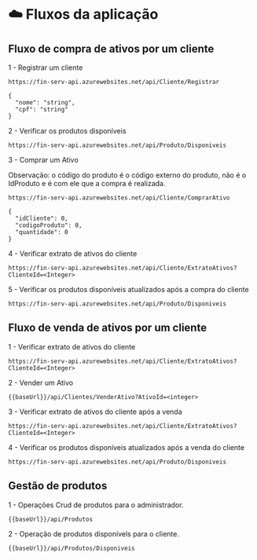 # ☁️ Fluxos da aplicação

## Fluxo de compra de ativos por um cliente

1 - Registrar um cliente

``
https://fin-serv-api.azurewebsites.net/api/Cliente/Registrar
``

```
{
  "nome": "string",
  "cpf": "string"
}
```

2 - Verificar os produtos disponíveis

```
https://fin-serv-api.azurewebsites.net/api/Produto/Disponiveis
```

3 - Comprar um Ativo

  Observação: o código do produto é o código externo do produto, não é o IdProduto e é com ele que a compra é realizada.

```
https://fin-serv-api.azurewebsites.net/api/Cliente/ComprarAtivo
```

```
{
  "idCliente": 0,
  "codigoProduto": 0,
  "quantidade": 0
}
```

4 - Verificar extrato de ativos do cliente

```
https://fin-serv-api.azurewebsites.net/api/Cliente/ExtratoAtivos?ClienteId=<Integer>
```

5 - Verificar os produtos disponíveis atualizados após a compra do cliente

```
https://fin-serv-api.azurewebsites.net/api/Produto/Disponiveis
```

## Fluxo de venda de ativos por um cliente

1 - Verificar extrato de ativos do cliente

```
https://fin-serv-api.azurewebsites.net/api/Cliente/ExtratoAtivos?ClienteId=<Integer>
```

2 - Vender um Ativo

```
{{baseUrl}}/api/Clientes/VenderAtivo?AtivoId=<integer>
```

3 - Verificar extrato de ativos do cliente após a venda

```
https://fin-serv-api.azurewebsites.net/api/Cliente/ExtratoAtivos?ClienteId=<Integer>
```

4 - Verificar os produtos disponíveis atualizados após a venda do cliente

```
https://fin-serv-api.azurewebsites.net/api/Produto/Disponiveis
```

## Gestão de produtos

1 - Operações Crud de produtos para o administrador.

```
{{baseUrl}}/api/Produtos
```

2 - Operação de produtos disponívels para o cliente.

```
{{baseUrl}}/api/Produtos/Disponiveis
```

